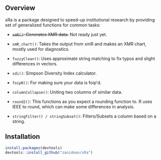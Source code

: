 Overview
---------

sRa is a package designed to speed-up institutional research by providing set of generalized functions for common tasks:


- ~~`xmR()`: Generates XMR data.~~ Not ready just yet.

- `xmR_chart()`: Takes the output from xmR and makes an XMR chart, mostly used for diagnostics.

- `fuzzyClean()`: Uses approximate string matching to fix typos and slight differences in vectors.

- `sdi()`: Simpson Diversity Index calculator.

- `foipR()`: For making sure your data is foip'd.

- `columnCollapse()`: Uniting two columns of similar data.

- `round2()`: This functions as you expect a rounding function to. R uses IEEE to round, which can make some differences in analysis.

- `stringFilter() / stringSubset()`: Filters/Subsets a column based on a string.


Installation
------------
``` R
install.packages(devtools)
devtools::install_github("zanidean/sRa")
```
